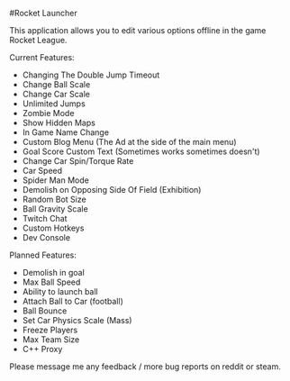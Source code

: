 #Rocket Launcher

This application allows you to edit various options offline in the game Rocket League.

Current Features:

- Changing The Double Jump Timeout
- Change Ball Scale
- Change Car Scale
- Unlimited Jumps
- Zombie Mode
- Show Hidden Maps
- In Game Name Change
- Custom Blog Menu (The Ad at the side of the main menu)
- Goal Score Custom Text (Sometimes works sometimes doesn't)
- Change Car Spin/Torque Rate
- Car Speed
- Spider Man Mode
- Demolish on Opposing Side Of Field (Exhibition)
- Random Bot Size 
- Ball Gravity Scale
- Twitch Chat
- Custom Hotkeys
- Dev Console

Planned Features:

- Demolish in goal
- Max Ball Speed
- Ability to launch ball
- Attach Ball to Car (football)
- Ball Bounce
- Set Car Physics Scale (Mass)
- Freeze Players
- Max Team Size
- C++ Proxy

Please message me any feedback / more bug reports on reddit or steam.
